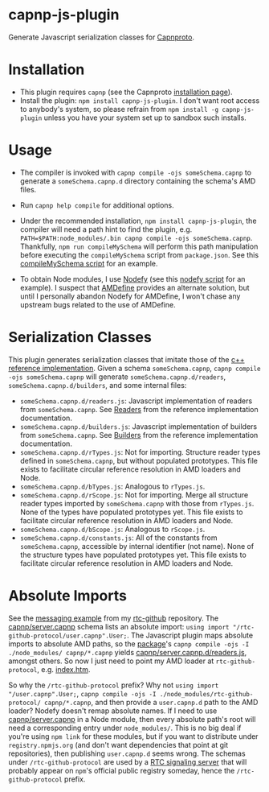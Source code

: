 capnp-js-plugin
===============

Generate Javascript serialization classes for [Capnproto](http://kentonv.github.io/capnproto/index.html).

# Installation
* This plugin requires `capnp` (see the Capnproto [installation page](http://kentonv.github.io/capnproto/install.html)).
* Install the plugin: `npm install capnp-js-plugin`.
  I don't want root access to anybody's system, so please refrain from `npm install -g capnp-js-plugin` unless you have your system set up to sandbox such installs.

# Usage
* The compiler is invoked with `capnp compile -ojs someSchema.capnp` to generate a `someSchema.capnp.d` directory containing the schema's AMD files.
* Run `capnp help compile` for additional options.
* Under the recommended installation, `npm install capnp-js-plugin`, the compiler will need a path hint to find the plugin, e.g. `PATH=$PATH:node_modules/.bin capnp compile -ojs someSchema.capnp`.
  Thankfully, `npm run compileMySchema` will perform this path manipulation before executing the `compileMySchema` script from `package.json`.
  See this [compileMySchema script](https://github.com/popham/rtc-github-protocol/blob/master/package.json#L7) for an example.

* To obtain Node modules, I use [Nodefy](https://github.com/millermedeiros/nodefy/) (see this [nodefy script](https://github.com/popham/rtc-github-protocol/blob/master/package.json#L8) for an example).
  I suspect that [AMDefine](https://github.com/jrburke/amdefine) provides an alternate solution, but until I personally abandon Nodefy for AMDefine, I won't chase any upstream bugs related to the use of AMDefine.

# Serialization Classes
This plugin generates serialization classes that imitate those of the [c++ reference implementation](http://kentonv.github.io/capnproto/cxx.html#types).
Given a schema `someSchema.capnp`, `capnp compile -ojs someSchema.capnp` will generate `someSchema.capnp.d/readers`, `someSchema.capnp.d/builders`, and some internal files:
* `someSchema.capnp.d/readers.js`:
  Javascript implementation of readers from `someSchema.capnp`.
  See [Readers](http://kentonv.github.io/capnproto/cxx.html#structs) from the reference implementation documentation.
* `someSchema.capnp.d/builders.js`:
  Javascript implementation of builders from `someSchema.capnp`.
  See [Builders](http://kentonv.github.io/capnproto/cxx.html#structs) from the reference implementation documentation.
* `someSchema.capnp.d/rTypes.js`:
  Not for importing.
  Structure reader types defined in `someSchema.capnp`, but without populated prototypes.
  This file exists to facilitate circular reference resolution in AMD loaders and Node.
* `someSchema.capnp.d/bTypes.js`: Analogous to `rTypes.js`.
* `someSchema.capnp.d/rScope.js`:
  Not for importing.
  Merge all structure reader types imported by `someSchema.capnp` with those from `rTypes.js`.
  None of the types have populated prototypes yet.
  This file exists to facilitate circular reference resolution in AMD loaders and Node.
* `someSchema.capnp.d/bScope.js`: Analogous to `rScope.js`.
* `someSchema.capnp.d/constants.js`:
  All of the constants from `someSchema.capnp`, accessible by internal identifier (not name).
  None of the structure types have populated prototypes yet.
  This file exists to facilitate circular reference resolution in AMD loaders and Node.

# Absolute Imports
See the [messaging example](https://github.com/popham/rtc-github/tree/gh-pages/example/messages/) from my [rtc-github](https://github.com/popham/rtc-github/) repository.
The [capnp/server.capnp](https://github.com/popham/rtc-github/blob/gh-pages/example/messages/capnp/server.capnp) schema lists an absolute import: `using import "/rtc-github-protocol/user.capnp".User;`.
The Javascript plugin maps absolute imports to absolute AMD paths, so the [package](https://github.com/popham/rtc-github/blob/gh-pages/example/messages/package.json)'s `capnp compile -ojs -I ./node_modules/ capnp/*.capnp` yields [capnp/server.capnp.d/readers.js](https://github.com/popham/rtc-github/blob/gh-pages/example/messages/capnp/server.capnp.d/readers.js#L1), amongst others.
So now I just need to point my AMD loader at `rtc-github-protocol`, e.g. [index.htm](https://github.com/popham/rtc-github/blob/gh-pages/example/messages/index.htm#L17).

So why the `/rtc-github-protocol` prefix?
Why not `using import "/user.capnp".User;`, `capnp compile -ojs -I ./node_modules/rtc-github-protocol/ capnp/*.capnp`, and then provide a `user.capnp.d` path to the AMD loader?
Nodefy doesn't remap absolute names.
If I need to use [capnp/server.capnp](https://github.com/popham/rtc-github/blob/gh-pages/example/messages/capnp/server.capnp) in a Node module, then every absolute path's root will need a corresponding entry under `node_modules/`.
This is no big deal if you're using `npm link` for these modules, but if you want to distribute under `registry.npmjs.org` (and don't want dependencies that point at git repositories), then publishing `user.capnp.d` seems wrong.
The schemas under `/rtc-github-protocol` are used by a [RTC signaling server](https://github.com/popham/rtc-github/blob/master/lib/server.js) that will probably appear on `npm`'s official public registry someday, hence the `/rtc-github-protocol` prefix.
